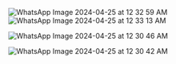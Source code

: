 ![WhatsApp Image 2024-04-25 at 12 32 59 AM](https://github.com/Xeen76/FileEncoder/assets/113377995/5a9f0e48-052e-4906-90b8-68f125da30e8)  ![WhatsApp Image 2024-04-25 at 12 33 13 AM](https://github.com/Xeen76/FileEncoder/assets/113377995/ba2c8921-9094-488d-8ca4-0b3ac8ab4296)





![WhatsApp Image 2024-04-25 at 12 30 46 AM](https://github.com/Xeen76/FileEncoder/assets/113377995/98051d79-fe6d-495e-83c8-7fd66afe90af)

![WhatsApp Image 2024-04-25 at 12 30 42 AM](https://github.com/Xeen76/FileEncoder/assets/113377995/588729ce-99bf-4301-b069-c2b69506b70d)
